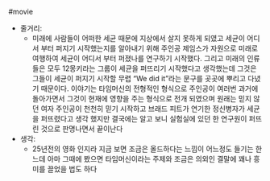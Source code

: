 #movie
- 줄거리:
    - 미래에 사람들이 어떠한 세균 때문에 지상에서 살지 못하게 되였고 세균이 어디서 부터 퍼지기 시작했는지를 알아내기 위해 주인공 제임스가 자원으로 미래로 여행하여 세균이 어디서 부터 퍼졌나를 연구하기 시작했다. 그리고 미래의 인류들은 모두 12몽키라는 그룹이 세균을 퍼뜨리기 시작했다고 생각했는데 그것은 그들이 세균이 퍼지기 시작할 무렵 “We did it”라는 문구를 곳곳에 뿌리고 다녔기 때문이다. 이야기는 타임머신의 전형적인 형식으로 주인공이 여러번 과거에 돌아가면서 그것이 현재에 영향을 주는 형식으로 전개 되였으며 원래는 믿지 않던 여자 주인공이 천천히 믿기 시작하고 브래드 피트가 연기한 정신병자가 세균을 퍼뜨렸다고 생각 했지만 결국에는 알고 보니 실험실에 있던 한 연구원이 퍼뜨린 것으로 판명나면서 끝이난다
- 생각:
    - 25년전의 영화 인지라 지금 보면 조금은 올드하다는 느낌이 어느정도 들기는 한느데 아마 그때에 봤으면 타임머신이라는 주제와 조금은 의외인 결말에 꽤나 흥미를 끌었을 법도 하다
